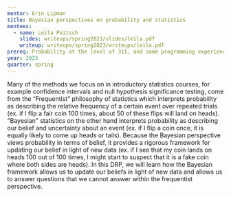 ```yaml
---
mentor: Erin Lipman
title: Bayesian perspectives on probability and statistics
mentees:
  - name: Leila Peitsch
    slides: writeups/spring2023/slides/leila.pdf
    writeup: writeups/spring2023/writeups/leila.pdf
prereq: Probability at the level of 311, and some programming experience (preferably R)
year: 2023
quarter: spring
---
```

Many of the methods we focus on in introductory statistics courses, for example confidence intervals and null hypothesis significance testing, come from the “Frequentist” philosophy of statistics which interprets probability as describing the relative frequency of a certain event over repeated trials (ex. if I flip a fair coin 100 times, about 50 of these flips will land on heads). "Bayesian" statistics on the other hand interprets probability as describing our belief and uncertainty about an event (ex. if I flip a coin once, it is equally likely to come up heads or tails). Because the Bayesian perspective views probability in terms of belief, it provides a rigorous framework for updating our belief in light of new data (ex. if I see that my coin lands on heads 100 out of 100 times, I might start to suspect that it is a fake coin where both sides are heads). In this DRP, we will learn how the Bayesian framework allows us to update our beliefs in light of new data and allows us to answer questions that we cannot answer within the frequentist perspective.